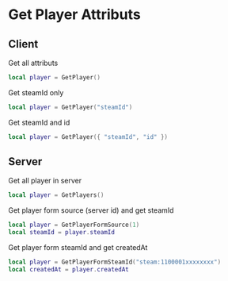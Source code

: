 # Get Player Attributs

## Client

Get all attributs
```lua
local player = GetPlayer()
```

Get steamId only
```lua
local player = GetPlayer("steamId")
```

Get steamId and id
```lua
local player = GetPlayer({ "steamId", "id" })
```

## Server

Get all player in server
```lua
local player = GetPlayers()
```

Get player form source (server id) and get steamId
```lua
local player = GetPlayerFormSource(1)
local steamId = player.steamId
```

Get player form steamId and get createdAt
```lua
local player = GetPlayerFormSteamId("steam:1100001xxxxxxxx")
local createdAt = player.createdAt
```
